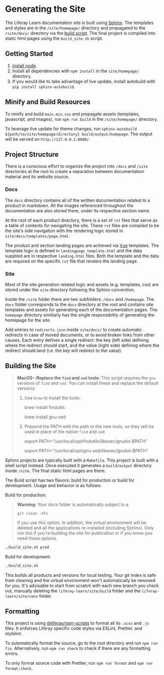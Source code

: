 # Generating the Site

The Liferay Learn documentation site is built using [Sphinx](http://www.sphinx-doc.org/en/master/). The templates and styles are in the `/site/homepage/` directory and propagated to the `/site/docs/` directory via the [build script](#build-resources). The final project is compiled into static html pages using the `build_site.sh` script.

## Getting Started

1. [Install node](https://nodejs.org/en/).
2. Install all dependencies with `npm install` in the `site/homepage/` directory.
3. If you would like to take advantage of live update, install autobuild with `pip install sphinx-autobuild`.

## Minify and Build Resources

To minify and build `main.min.css` and propagate assets (templates, javascript, and images), run `npm run build` in the `/site/homepage/` directory.

To leverage live update for theme changes, run `sphinx-autobuild ${path/to/site/homepage/directory} build/output/homepage`. The output will be served on `http://127.0.0.1:8000/`.

## Project Structure

There is a conscious effort to organize the project into `/docs` and `/site` directories at the root to create a separation between documentation material and its website source.

### Docs

The `docs` directory contains all of the written documentation related to a product in markdown. All the images referenced throughout the documentation are also stored there, under its respective section name.

At the root of each product directory, there is a set of `rst` files that serve as a table of contents for navigating the site. These `rst` files are compiled to be the site's side navigation with the rendering logic stored in `site/docs/templates/page.html`.

The product and section landing pages are achieved via [Vue](https://vuejs.org/) templates. The template logic is defined in `landingpage_template.html` and the data supplied are in respective `landing.html` files. Both the template and the data are required on the specific `rst` file that renders the landing page.

### Site

Most of the site generation related logic and assets (e.g. templates, css) are stored under the `site` directory following the Sphinx convention.

Inside the `/site` folder there are two subfolders: `/docs` and `/homepage`. The `docs` folder corresponds to the `docs` directory at the root and contains site templates and assets for generating each of the documentation pages. The `homepage` directory similiarly has the single responsibility of generating the homepage for the site.

Add entries to `redirects.json` inside `site/docs/` to create automatic redirects in case of moved documents, or to avoid broken links from other causes. Each entry defines a single redirect: the key (left side) defining where the redirect should start, and the value (right side) defining where the redirect should land (i.e. the key will redirect to the value).

## Building the Site

> **MacOS--Replace the `find` and `sed` tools:**
> This script requires the `gnu` versions of `find` and `sed`. You can install these and replace the default versions:
>
> 1. Use `brew` to install the tools:
>
>     brew install findutils
>
>     brew install gnu-sed
>
> 2. Prepend the PATH with the path to the new tools, so they will be used in place of the native `find` and `sed`:
>
>     export PATH="/usr/local/opt/findutils/libexec/gnubin:\$PATH"
>
>     export PATH="/usr/local/opt/gnu-sed/libexec/gnubin:\$PATH"

Sphinx projects are typically built with a `Makefile`. This project is built with a shell script instead. Once executed it generates a `build/output` directory inside `/site`. The final static html pages are there.

The Build script has two flavors: build for production or build for development. Usage and behavior is as follows:

Build for production:

> **Warning:** Your docs folder is automatically subject to a
>
> `git clean -dfx`
>
> If you use this option. In addition, the virtual environment will be deleted and all the applications re-installed (including Sphinx). Only run this if you're building the site for publication or if you know you need these options.

```bash
./build_site.sh prod
```

Build for development:

```bash
./build_site.sh
```

This builds all products and versions for local testing. Your git index is safe from cleaning and the virtual environment won't automatically be removed for you. It's advisable to start from scratch with each new branch you check out, manually deleting the `liferay-learn/site/build` folder and the `liferay-learn/site/venv` folder.

## Formatting

This project is using [@liferay/npm-scripts](https://github.com/liferay/liferay-frontend-projects/tree/master/projects/npm-tools) to format all its `.scss` and `.js` files. It enforces Liferay specific code styles via ESLint, Prettier, and stylelint.

To automatically format the source, go to the root directory and run `npm run fix`. Alternatively, run `npm run check` to check if there are any formatting errors.

To only format source code with Prettier, run `npm run format` and `npm run format:check`.
